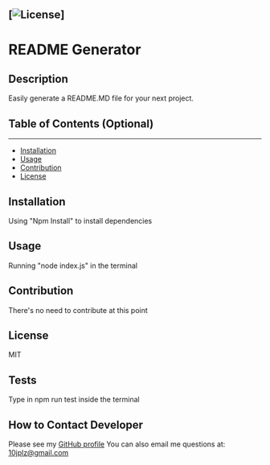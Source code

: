 
  [![License](https://img.shields.io/badge/License-MIT-yellow.svg)]
  ----
  # README Generator

  ## Description 

  Easily generate a README.MD file for your next project.

  ## Table of Contents (Optional)
  ----
  * [Installation](#installation)
  * [Usage](#usage)
  * [Contribution](#contribution)
  * [License](#license)

  ## Installation 

  Using "Npm Install" to install dependencies 

  ## Usage

  Running "node index.js" in the terminal 

  ## Contribution

  There's no need to contribute at this point

  ## License

  MIT

  ## Tests
   Type in npm run test inside the terminal

  ## How to Contact Developer


  Please see my [GitHub profile](https://github.com/10jplz)
  You can also email me questions at: 10jplz@gmail.com




